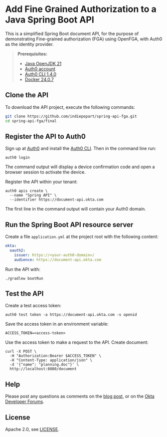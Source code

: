 # Add Fine Grained Authorization to a Java Spring Boot API

This is a simplified Spring Boot document API, for the purpose of demonstrating Fine-grained authorization (FGA) using OpenFGA, with Auth0 as the identity provider.

> **Prerequisites:**
> - [Java OpenJDK 21](https://jdk.java.net/java-se-ri/21)
> - [Auth0 account](https://auth0.com/signup)
> - [Auth0 CLI 1.4.0](https://github.com/auth0/auth0-cli#installation)
> - [Docker 24.0.7](https://docs.docker.com/desktop/)

## Clone the API

To download the API project, execute the following commands:

```bash
git clone https://github.com/indiepopart/spring-api-fga.git
cd spring-api-fga/final
```

## Register the API to Auth0

Sign up at [Auth0](https://auth0.com/signup) and install the [Auth0 CLI](https://github.com/auth0/auth0-cli). Then in the command line run:

```shell
auth0 login
```

The command output will display a device confirmation code and open a browser session to activate the device.

Register the API within your tenant:

```shell
auth0 apis create \
  --name "Spring API" \
  --identifier https://document-api.okta.com
```

The first line in the command output will contain your Auth0 domain.

## Run the Spring Boot API resource server

Create a file `application.yml` at the project root with the following content:

```yaml
okta:
  oauth2:
    issuer: https://<your-auth0-domain>/
    audience: https://document-api.okta.com
```

Run the API with:

```shell
./gradlew bootRun
```

## Test the API

Create a test access token:

```shell
auth0 test token -a https://document-api.okta.com -s openid
```

Save the access token in an environment variable:

```shell
ACCESS_TOKEN=<access-token>
```

Use the access token to make a request to the API. Create document:

```shell
curl -X POST \
  -H "Authorization:Bearer $ACCESS_TOKEN" \
  -H "Content-Type: application/json" \
  -d '{"name": "planning.doc"}' \
  http://localhost:8080/document
```

## Help

Please post any questions as comments on the [blog post](), or on the [Okta Developer Forums](https://devforum.okta.com/).

## License

Apache 2.0, see [LICENSE](LICENSE).
